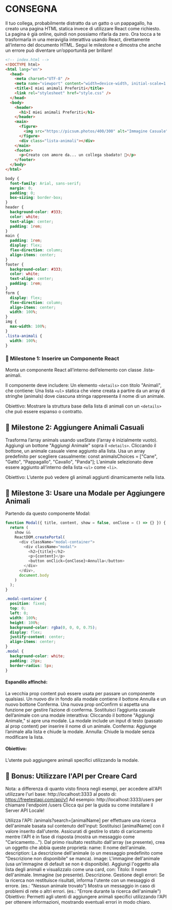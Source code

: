 # CONSEGNA

Il tuo collega, probabilmente distratto da un gatto o un pappagallo, ha creato una pagina HTML statica invece di utilizzare React come richiesto. La pagina è già online, quindi non possiamo rifarla da zero. Ora tocca a te trasformarla in una meraviglia interattiva usando React, direttamente all’interno del documento HTML. Segui le milestone e dimostra che anche un errore può diventare un’opportunità per brillare!

```html
<!-- index.html -->
<!DOCTYPE html>
<html lang="en">
  <head>
    <meta charset="UTF-8" />
    <meta name="viewport" content="width=device-width, initial-scale=1.0" />
    <title>I miei animali Preferiti</title>
    <link rel="stylesheet" href="style.css" />
  </head>
  <body>
    <header>
      <h1>I miei animali Preferiti</h1>
    </header>
    <main>
      <figure>
        <img src="https://picsum.photos/400/300" alt="Immagine Casuale" />
      </figure>
      <div class="lista-animali"></div>
    </main>
    <footer>
      <p>Creato con amore da... un collega sbadato! 🐾</p>
    </footer>
  </body>
</html>
```

```css
body {
  font-family: Arial, sans-serif;
  margin: 0;
  padding: 0;
  box-sizing: border-box;
}
header {
  background-color: #333;
  color: white;
  text-align: center;
  padding: 1rem;
}
main {
  padding: 1rem;
  display: flex;
  flex-direction: column;
  align-items: center;
}
footer {
  background-color: #333;
  color: white;
  text-align: center;
  padding: 1rem;
}
form {
  display: flex;
  flex-direction: column;
  align-items: center;
  width: 100%;
}
img {
  max-width: 100%;
}
.lista-animali {
  width: 100%;
}
```

### 📌 Milestone 1: Inserire un Componente React

Monta un componente React all’interno dell’elemento con classe .lista-animali.

Il componente deve includere:
Un elemento `<details>` con titolo "Animali", che contiene:
Una lista `<ul>` statica che viene creata a partire da un array di stringhe (animals) dove ciascuna stringa rappresenta il nome di un animale.

Obiettivo: Mostrare la struttura base della lista di animali con un `<details>` che può essere espanso o contratto.

## 📌 Milestone 2: Aggiungere Animali Casuali

Trasforma l’array animals usando useState (l’array è inizialmente vuoto).
Aggiungi un bottone "Aggiungi Animale" sopra il `<details>`.
Cliccando il bottone, un animale casuale viene aggiunto alla lista.
Usa un array predefinito per scegliere casualmente:
const animalsChoices = ["Cane", "Gatto", "Pappagallo", "Cavallo", "Panda"];
L’animale selezionato deve essere aggiunto all’interno della lista `<ul>` come `<li>`.

Obiettivo: L’utente può vedere gli animali aggiunti dinamicamente nella lista.

## 📌 Milestone 3: Usare una Modale per Aggiungere Animali

Partendo da questo componente Modal:

```javascript
function Modal({ title, content, show = false, onClose = () => {} }) {
  return (
    show &&
    ReactDOM.createPortal(
      <div className="modal-container">
        <div className="modal">
          <h2>{title}</h2>
          <p>{content}</p>
          <button onClick={onClose}>Annulla</button>
        </div>
      </div>,
      document.body
    )
  );
}
```

```css
.modal-container {
  position: fixed;
  top: 0;
  left: 0;
  width: 100%;
  height: 100%;
  background-color: rgba(0, 0, 0, 0.75);
  display: flex;
  justify-content: center;
  align-items: center;
}
.modal {
  background-color: white;
  padding: 20px;
  border-radius: 5px;
}
```

#### Espandilo affinché:

La vecchia prop content può essere usata per passare un componente qualsiasi.
Un nuovo div in fondo alla modale contiene il bottone Annulla e un nuovo bottone Conferma.
Una nuova prop onConfirm si aspetta una funzione per gestire l’azione di conferma.
Sostituisci l’aggiunta casuale dell’animale con una modale interattiva:
Cliccando il bottone "Aggiungi Animale," si apre una modale.
La modale include un input di testo (passato al prop content) per inserire il nome di un animale.
Conferma: Aggiunge l’animale alla lista e chiude la modale.
Annulla: Chiude la modale senza modificare la lista.

#### Obiettivo:

L’utente può aggiungere animali specifici utilizzando la modale.

## 🎯 Bonus: Utilizzare l'API per Creare Card

Nota: a differenza di quanto visto finora negli esempi, per accedere all'API utilizzare l'url base:
http://localhost:3333
al posto di:
https://freetestapi.com/api/v1
Ad esempio:
http://localhost:3333/users
per chiamare l'endpoint /users
Clicca qui per la guida su come installare il Server API Locale!

Utilizza l'API:
/animals?search=[animalName]
per effettuare una ricerca dell'animale basata sul contenuto dell'input:
Sostituisci [animalName] con il valore inserito dall'utente.
Assicurati di gestire lo stato di caricamento mentre l'API è in fase di risposta (mostra un messaggio come "Caricamento...").
Dal primo risultato restituito dall'array (se presente), crea un oggetto che abbia queste proprietà:
name: Il nome dell'animale.
description: La descrizione dell'animale (o un messaggio predefinito come "Descrizione non disponibile" se manca).
image: L'immagine dell'animale (usa un'immagine di default se non è disponibile).
Aggiungi l'oggetto alla lista degli animali e visualizzalo come una card, con:
Titolo: Il nome dell'animale.
Immagine (se presente).
Descrizione.
Gestione degli errori:
Se la ricerca non restituisce risultati, informa l'utente con un messaggio di errore. (es.: "Nessun animale trovato")
Mostra un messaggio in caso di problemi di rete o altri errori. (es.: "Errore durante la ricerca dell'animale")
Obiettivo: Permetti agli utenti di aggiungere animali specifici utilizzando l'API per ottenere informazioni, mostrando eventuali errori in modo chiaro.
